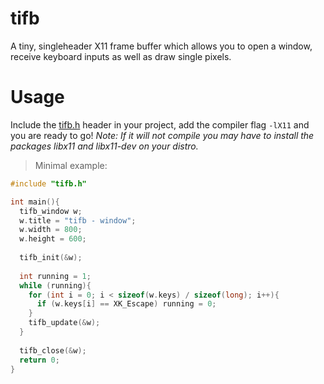 # tifb
A tiny, singleheader X11 frame buffer which allows you to open a window, receive keyboard inputs as well as draw single pixels.
# Usage
Include the [tifb.h](https://github.com/Flederossi/tifb/blob/main/tifb.h) header in your project, add the compiler flag `-lX11` and you are ready to go!
*Note: If it will not compile you may have to install the packages libx11 and libx11-dev on your distro.*

> Minimal example:
```c
#include "tifb.h"

int main(){
  tifb_window w;
  w.title = "tifb - window";
  w.width = 800;
  w.height = 600;
  
  tifb_init(&w);
  
  int running = 1;
  while (running){
    for (int i = 0; i < sizeof(w.keys) / sizeof(long); i++){
      if (w.keys[i] == XK_Escape) running = 0;
    }
    tifb_update(&w);
  }
  
  tifb_close(&w);
  return 0;
}
```
